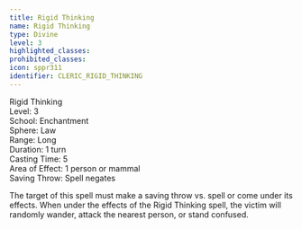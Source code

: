 ```yaml
---
title: Rigid Thinking
name: Rigid Thinking
type: Divine
level: 3
highlighted_classes: 
prohibited_classes: 
icon: sppr311
identifier: CLERIC_RIGID_THINKING
---
```

Rigid Thinking  
Level: 3  
School: Enchantment  
Sphere: Law  
Range: Long  
Duration: 1 turn  
Casting Time: 5  
Area of Effect: 1 person or mammal  
Saving Throw: Spell negates  
  
The target of this spell must make a saving throw vs. spell or come under its effects. When under the effects of the Rigid Thinking spell, the victim will randomly wander, attack the nearest person, or stand confused.  
